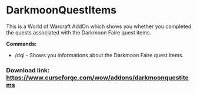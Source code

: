 # DarkmoonQuestItems
This is a World of Warcraft AddOn which shows you whether you completed the quests associated with the Darkmoon Faire quest items.

**Commands:**
- /dqi - Shows you informations about the Darkmoon Faire quest items.

### Download link: https://www.curseforge.com/wow/addons/darkmoonquestitems
